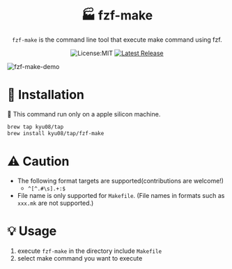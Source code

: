 <div align="center">

# 🏭 fzf-make

`fzf-make` is the command line tool that execute make command using fzf.

![License:MIT](https://img.shields.io/static/v1?label=License&message=MIT&color=blue&style=flat-square)
[![Latest Release](https://img.shields.io/github/v/release/kyu08/fzf-make?style=flat-square)](https://github.com/kyu08/fzf-make/releases/latest)

</div>

![fzf-make-demo](https://user-images.githubusercontent.com/49891479/228574753-2e0e46b8-b446-4b7d-b866-2362f33c9e17.gif)

# 🔧 Installation
🚨 This command run only on a apple silicon machine.

```sh
brew tap kyu08/tap
brew install kyu08/tap/fzf-make
```

# ⚠️ Caution
- The following format targets are supported(contributions are welcome!)
  - `^[^.#\s].+:$`
- File name is only supported for `Makefile`. (File names in formats such as `xxx.mk` are not supported.)

# 💡 Usage
1. execute `fzf-make` in the directory include `Makefile`
1. select make command you want to execute
